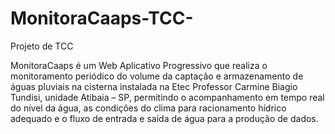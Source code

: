 # MonitoraCaaps-TCC-
Projeto de TCC

MonitoraCaaps é um Web Aplicativo Progressivo que realiza o monitoramento periódico do volume da captação e armazenamento de águas pluviais na cisterna instalada na Etec Professor Carmine Biagio Tundisi, unidade Atibaia – SP, permitindo o acompanhamento em tempo real do nível da água, as condições do clima para racionamento hídrico adequado e o fluxo de entrada e saída de água para a produção de dados. 
